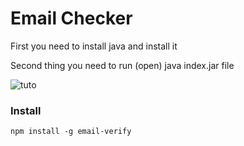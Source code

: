 # Email Checker

First you need to install java and install it

Second thing you need to run (open) java index.jar file 

![tuto](https://user-images.githubusercontent.com/62860302/77865473-6d855600-7226-11ea-99c8-f2967d39ff1e.PNG)

### Install

```
npm install -g email-verify
```
